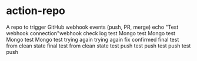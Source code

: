 # action-repo
A repo to trigger GitHub webhook events (push, PR, merge)
echo "Test webhook connection"w e b h o o k   c h e c k  
 l o g   t e s t  
 M o n g o   t e s t  
 M o n g o   t e s t  
 M o n g o   t e s t  
 M o n g o   t e s t  
 t r y i n g   a g a i n  
 t r y i n g   a g a i n  
 f i x   c o n f i r m e d  
 f i n a l   t e s t   f r o m   c l e a n   s t a t e  
 f i n a l   t e s t   f r o m   c l e a n   s t a t e  
 t e s t   p u s h  
 t e s t   p u s h  
 t e s t   p u s h  
 t e s t   p u s h  
 